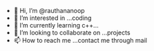 - 👋 Hi, I’m @rauthananoop
- 👀 I’m interested in ...coding
- 🌱 I’m currently learning c++...
- 💞️ I’m looking to collaborate on ...projects
- 📫 How to reach me ...contact me through mail

<!---
rauthananoop/rauthananoop is a ✨ special ✨ repository because its `README.md` (this file) appears on your GitHub profile.
You can click the Preview link to take a look at your changes.
--->
